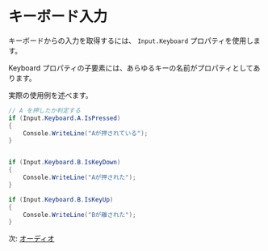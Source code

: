 # キーボード入力

キーボードからの入力を取得するには、 `Input.Keyboard` プロパティを使用します。

Keyboard プロパティの子要素には、あらゆるキーの名前がプロパティとしてあります。

実際の使用例を述べます。

```cs
// A を押したか判定する
if (Input.Keyboard.A.IsPressed)
{
	Console.WriteLine("Aが押されている");
}


if (Input.Keyboard.B.IsKeyDown)
{
	Console.WriteLine("Aが押された");
}

if (Input.Keyboard.B.IsKeyUp)
{
	Console.WriteLine("Bが離された");
}
```

次: [オーディオ](../audio.md)

